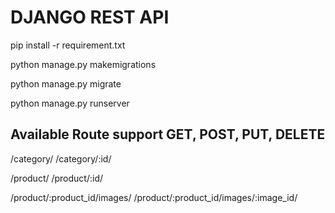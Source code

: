 # DJANGO REST API

pip install -r requirement.txt

python manage.py makemigrations

python manage.py migrate

python manage.py runserver

## Available Route support GET, POST, PUT, DELETE

/category/
/category/:id/

/product/
/product/:id/

/product/:product_id/images/
/product/:product_id/images/:image_id/

